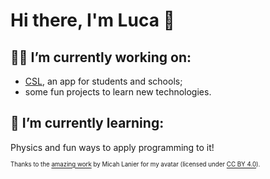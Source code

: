 # Hi there, I'm Luca 👋

## 👨‍💻 I’m currently working on:

- [CSL](https://github.com/LuckeeDev/csl), an app for students and schools;
- some fun projects to learn new technologies.

## 🔭 I’m currently learning:

Physics and fun ways to apply programming to it!

<sup><sub>Thanks to the [amazing work](https://www.figma.com/community/file/829741575478342595) by Micah Lanier for my avatar (licensed under [CC BY 4.0](https://creativecommons.org/licenses/by/4.0/)).</sub></sup>



